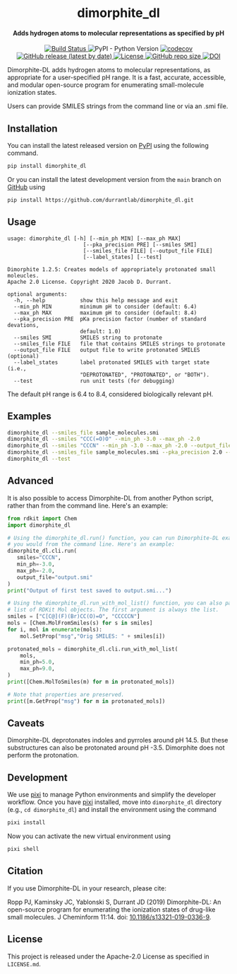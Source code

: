 <h1 align="center">dimorphite_dl</h1>

<h4 align="center">Adds hydrogen atoms to molecular representations as specified by pH</h4>

<p align="center">
    <a href="https://github.com/durrantlab/dimorphite_dl/actions/workflows/tests.yml">
        <img src="https://github.com/durrantlab/dimorphite_dl/actions/workflows/tests.yml/badge.svg" alt="Build Status ">
    </a>
    <img alt="PyPI - Python Version" src="https://img.shields.io/pypi/pyversions/dimorphite_dl">
    <a href="https://codecov.io/gh/durrantlab/dimorphite_dl">
        <img src="https://codecov.io/gh/durrantlab/dimorphite_dl/branch/main/graph/badge.svg" alt="codecov">
    </a>
    <a href="https://github.com/durrantlab/dimorphite_dl/releases">
        <img src="https://img.shields.io/github/v/release/durrantlab/dimorphite_dl" alt="GitHub release (latest by date)">
    </a>
    <a href="https://github.com/durrantlab/dimorphite_dl/blob/main/LICENSE" target="_blank">
        <img src="https://img.shields.io/github/license/durrantlab/dimorphite_dl" alt="License">
    </a>
    <a href="https://github.com/durrantlab/dimorphite_dl/" target="_blank">
        <img src="https://img.shields.io/github/repo-size/durrantlab/dimorphite_dl" alt="GitHub repo size">
    </a>
    <a href="https://doi.org/10.5281/zenodo.15486131">
        <img src="https://zenodo.org/badge/DOI/10.5281/zenodo.15486131.svg" alt="DOI">
    </a>
</p>

Dimorphite-DL adds hydrogen atoms to molecular representations, as appropriate
for a user-specified pH range. It is a fast, accurate, accessible, and modular
open-source program for enumerating small-molecule ionization states.

Users can provide SMILES strings from the command line or via an .smi file.

## Installation

You can install the latest released version on [PyPI](https://pypi.org/) using the following command.

```bash
pip install dimorphite_dl
```

Or you can install the latest development version from the `main` branch on [GitHub](https://github.com/durrantlab/dimorphite_dl) using

```bash
pip install https://github.com/durrantlab/dimorphite_dl.git
```

## Usage

```
usage: dimorphite_dl [-h] [--min_ph MIN] [--max_ph MAX]
                        [--pka_precision PRE] [--smiles SMI]
                        [--smiles_file FILE] [--output_file FILE]
                        [--label_states] [--test]

Dimorphite 1.2.5: Creates models of appropriately protonated small moleucles.
Apache 2.0 License. Copyright 2020 Jacob D. Durrant.

optional arguments:
  -h, --help           show this help message and exit
  --min_ph MIN         minimum pH to consider (default: 6.4)
  --max_ph MAX         maximum pH to consider (default: 8.4)
  --pka_precision PRE  pKa precision factor (number of standard devations,
                       default: 1.0)
  --smiles SMI         SMILES string to protonate
  --smiles_file FILE   file that contains SMILES strings to protonate
  --output_file FILE   output file to write protonated SMILES (optional)
  --label_states       label protonated SMILES with target state (i.e.,
                       "DEPROTONATED", "PROTONATED", or "BOTH").
  --test               run unit tests (for debugging)
```

The default pH range is 6.4 to 8.4, considered biologically relevant pH.

## Examples

```bash
dimorphite_dl --smiles_file sample_molecules.smi
dimorphite_dl --smiles "CCC(=O)O" --min_ph -3.0 --max_ph -2.0
dimorphite_dl --smiles "CCCN" --min_ph -3.0 --max_ph -2.0 --output_file output.smi
dimorphite_dl --smiles_file sample_molecules.smi --pka_precision 2.0 --label_states
dimorphite_dl --test
```

## Advanced

It is also possible to access Dimorphite-DL from another Python script, rather
than from the command line. Here's an example:

```python
from rdkit import Chem
import dimorphite_dl

# Using the dimorphite_dl.run() function, you can run Dimorphite-DL exactly as
# you would from the command line. Here's an example:
dimorphite_dl.cli.run(
   smiles="CCCN",
   min_ph=-3.0,
   max_ph=-2.0,
   output_file="output.smi"
)
print("Output of first test saved to output.smi...")

# Using the dimorphite_dl.run_with_mol_list() function, you can also pass a
# list of RDKit Mol objects. The first argument is always the list.
smiles = ["C[C@](F)(Br)CC(O)=O", "CCCCCN"]
mols = [Chem.MolFromSmiles(s) for s in smiles]
for i, mol in enumerate(mols):
    mol.SetProp("msg","Orig SMILES: " + smiles[i])

protonated_mols = dimorphite_dl.cli.run_with_mol_list(
    mols,
    min_ph=5.0,
    max_ph=9.0,
)
print([Chem.MolToSmiles(m) for m in protonated_mols])

# Note that properties are preserved.
print([m.GetProp("msg") for m in protonated_mols])
```

## Caveats

Dimorphite-DL deprotonates indoles and pyrroles around pH 14.5. But these
substructures can also be protonated around pH -3.5. Dimorphite does not
perform the protonation.

## Development

We use [pixi](https://pixi.sh/latest/) to manage Python environments and simplify the developer workflow.
Once you have [pixi](https://pixi.sh/latest/) installed, move into `dimorphite_dl` directory (e.g., `cd dimorphite_dl`) and install the environment using the command

```bash
pixi install
```

Now you can activate the new virtual environment using

```sh
pixi shell
```

## Citation

If you use Dimorphite-DL in your research, please cite:

Ropp PJ, Kaminsky JC, Yablonski S, Durrant JD (2019) Dimorphite-DL: An
open-source program for enumerating the ionization states of drug-like small
molecules. J Cheminform 11:14. doi: [10.1186/s13321-019-0336-9](https://doi.org/10.1186/s13321-019-0336-9).

## License

This project is released under the Apache-2.0 License as specified in `LICENSE.md`.
